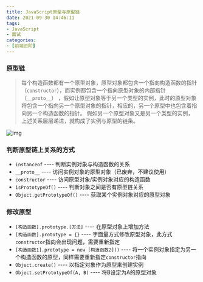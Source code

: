 ```yaml
---
title: JavaScript原型与原型链
date: 2021-09-30 14:46:11
tags:
- JavaScript
- 面试
categories:
- [前端进阶]
---
```


### 原型链
> 每个构造函数都有一个原型对象，原型对象都包含一个指向构造函数的指针（`constructor`），而实例都包含一个指向原型对象的内部指针（`__proto__`）
，假如让原型对象等于另一个类型的实例，此时的原型对象将包含一个指向另一个原型对象的指针，相应的，另一个原型中也包含着指向另一个构造函数的指针。
假如另一个原型对象又是另一个类型的实例，上述关系层层递进，就构成了实例与原型的链条。

![img](https://cdn.jsdelivr.net/gh/Snail-Lu/imageGalleries/gh-pages/2022-04/js-prototype.png)

### 判断原型链上关系的方式
- `instanceof` ---- 判断实例对象与构造函数的关系
- `__proto__` ---- 访问实例对象的原型对象（已废弃，不建议使用）
- `constructor` ----  访问原型对象/实例对象对应的构造函数
- `isPrototypeOf()` ---- 判断对象之间是否有原型链关系
- `Object.getPrototypeOf()` ---- 获取某个实例对象对应的原型对象

### 修改原型
- `[构造函数].prototype.[方法]` ---- 在原型对象上增加方法
- `[构造函数].prototype = {}` ---- 字面量方式修改原型对象，此方式`constructor`指向会出现问题，需要重新指定
- `[构造函数1].prototype = new [构造函数2]()` ---- 将一个实例对象指定为另一个构造函数的原型，同样需要重新指定`constructor`指向
- `Object.create()` ---- 以指定对象作为原型来创建实例
- `Object.setPrototypeOf(A, B)` ---- 将B设定为A的原型对象